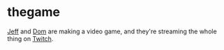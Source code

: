 # thegame

[Jeff](https://github.com/jeffomatic) and [Dom](https://github.com/dominic) are making a video game, and they're streaming the whole thing on [Twitch](https://twitch.tv/jeffanddom).
